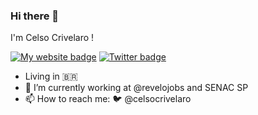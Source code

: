### Hi there 👋

I'm Celso Crivelaro !

[![My website badge](http://img.shields.io/badge/my-website-purple.svg)](http://crivelaro.me) 
[![Twitter badge](https://badgen.net/badge/icon/twitter?icon=twitter&label)](http://twitter.com/celsocrivelaro) 

- Living in 🇧🇷
- 🔭 I’m currently working at @revelojobs and SENAC SP
- 📫 How to reach me: :bird: @celsocrivelaro
